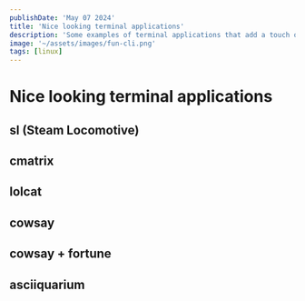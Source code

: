 ```yaml
---
publishDate: 'May 07 2024'
title: 'Nice looking terminal applications'
description: 'Some examples of terminal applications that add a touch of humor to the command-line interface'
image: '~/assets/images/fun-cli.png'
tags: [linux]
---
```


# Nice looking terminal applications

## sl (Steam Locomotive)

## cmatrix

## lolcat

## cowsay

## cowsay + fortune

## asciiquarium
